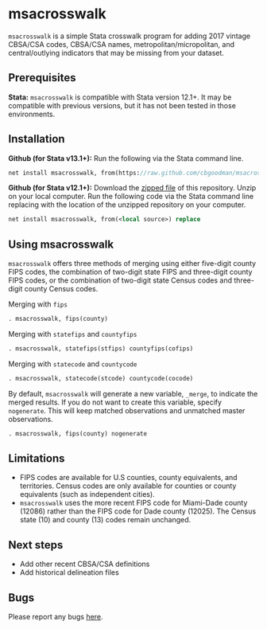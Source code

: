 # msacrosswalk
`msacrosswalk` is a simple Stata crosswalk program for adding 2017 vintage CBSA/CSA codes, CBSA/CSA names, metropolitan/micropolitan, and central/outlying indicators that may be missing from your dataset.

## Prerequisites

**Stata:** `msacrosswalk` is compatible with Stata version 12.1+. It may be compatible with previous versions, but it has not been tested in those environments.

## Installation

**Github (for Stata v13.1+):** Run the following via the Stata command line.
```Stata
net install msacrosswalk, from(https://raw.github.com/cbgoodman/msacrosswalk/master/) replace
```

**Github (for Stata v12.1+):** Download the [zipped file](https://github.com/cbgoodman/msacrosswalk/archive/master.zip) of this repository. Unzip on your local computer. Run the following code via the Stata command line replacing <local source> with the location of the unzipped repository on your computer.
```Stata
net install msacrosswalk, from(<local source>) replace
```

## Using msacrosswalk
`msacrosswalk` offers three methods of merging using either five-digit county FIPS codes, the combination of two-digit state FIPS and three-digit county FIPS codes, or the combination of two-digit state Census codes and three-digit county Census codes.

Merging with `fips`
```Stata
. msacrosswalk, fips(county)
```

Merging with `statefips` and `countyfips`
```Stata
. msacrosswalk, statefips(stfips) countyfips(cofips)
```

Merging with `statecode` and `countycode`
```Stata
. msacrosswalk, statecode(stcode) countycode(cocode)
```

By default, `msacrosswalk` will generate a new variable, `_merge`, to indicate the merged results.  If you do not want to create this variable, specify `nogenerate`.
This will keep matched observations and unmatched master observations.
```Stata
. msacrosswalk, fips(county) nogenerate
```

## Limitations
* FIPS codes are available for U.S counties, county equivalents, and territories. Census codes are only available for counties or county equivalents (such as independent cities).
* `msacrosswalk` uses the more recent FIPS code for Miami-Dade county (12086) rather than the FIPS code for Dade county (12025). The Census state (10) and county (13) codes remain unchanged.

## Next steps
* Add other recent CBSA/CSA definitions
* Add historical delineation files

## Bugs
Please report any bugs [here](https://github.com/cbgoodman/msacrosswalk/issues).
